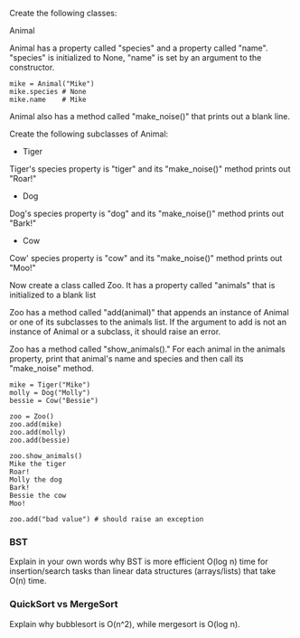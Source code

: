 Create the following classes:

Animal

Animal has a property called "species" and a property called "name". "species" is initialized to None, "name" is set by an argument to the constructor.

```
mike = Animal("Mike")
mike.species # None
mike.name    # Mike
```

Animal also has a method called "make_noise()" that prints out a blank line.

Create the following subclasses of Animal:

* Tiger

Tiger's species property is "tiger" and its "make_noise()" method prints out "Roar!"

* Dog

Dog's species property is "dog" and its "make_noise()" method prints out "Bark!"

* Cow

Cow' species property is "cow" and its "make_noise()" method prints out "Moo!"

Now create a class called Zoo. It has a property called "animals" that is initialized to a blank list

Zoo has a method called "add(animal)" that appends an instance of Animal or one of its subclasses to the animals list. If the argument to add is not an instance of Animal or a subclass, it should raise an error.

Zoo has a method called "show_animals()." For each animal in the animals property, print that animal's name and species and then call its "make_noise" method.

```
mike = Tiger("Mike")
molly = Dog("Molly")
bessie = Cow("Bessie")

zoo = Zoo()
zoo.add(mike)
zoo.add(molly)
zoo.add(bessie)

zoo.show_animals()
Mike the tiger
Roar!
Molly the dog
Bark!
Bessie the cow
Moo!

zoo.add("bad value") # should raise an exception
```

### BST

Explain in your own words why BST is more efficient O(log n) time for insertion/search tasks than linear data structures (arrays/lists) that take O(n) time. 

### QuickSort vs MergeSort

Explain why bubblesort is O(n^2), while mergesort is O(log n). 

